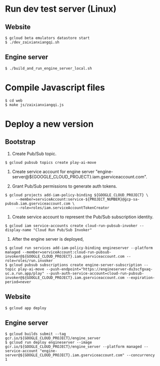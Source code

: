 # Run dev test server (Linux)

## Website
```
$ gcloud beta emulators datastore start
$ ./dev_zaixianxiangqi.sh
```

## Engine server
```
$ ./build_and_run_engine_server_local.sh
```

# Compile Javascript files
```
$ cd web
$ make js/zaixianxiangqi.js
```

# Deploy a new version

## Bootstrap

1. Create Pub/Sub topic.
```
$ gcloud pubsub topics create play-ai-move
```

1. Create service account for engine server "engine-server@${GOOGLE_CLOUD_PROJECT}.iam.gserviceaccount.com".

1. Grant Pub/Sub permissions to generate auth tokens.
```
$ gcloud projects add-iam-policy-binding ${GOOGLE_CLOUD_PROJECT} \
     --member=serviceAccount:service-${PROJECT_NUMBER}@gcp-sa-pubsub.iam.gserviceaccount.com \
     --role=roles/iam.serviceAccountTokenCreator
```

1. Create service account to represent the Pub/Sub subscription identity.
```
$ gcloud iam service-accounts create cloud-run-pubsub-invoker --display-name "Cloud Run Pub/Sub Invoker"
```

1. After the engine server is deployed,
```
$ gcloud run services add-iam-policy-binding engineserver --platform managed --member=serviceAccount:cloud-run-pubsub-invoker@${GOOGLE_CLOUD_PROJECT}.iam.gserviceaccount.com --role=roles/run.invoker
$ gcloud pubsub subscriptions create engine-server-subscription --topic play-ai-move --push-endpoint="https://engineserver-du3scfgxaq-uc.a.run.app/play" --push-auth-service-account=cloud-run-pubsub-invoker@${GOOGLE_CLOUD_PROJECT}.iam.gserviceaccount.com --expiration-period=never
```

## Website
```
$ gcloud app deploy
```

## Engine server
```
$ gcloud builds submit --tag gcr.io/${GOOGLE_CLOUD_PROJECT}/engine_server
$ gcloud run deploy engineserver --image gcr.io/${GOOGLE_CLOUD_PROJECT}/engine_server --platform managed --service-account "engine-server@${GOOGLE_CLOUD_PROJECT}.iam.gserviceaccount.com" --concurrency 1
```

